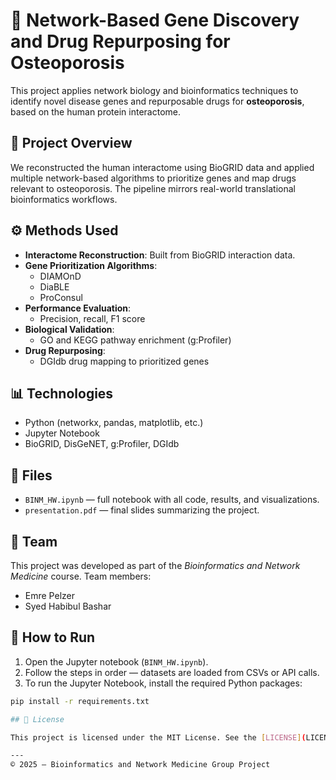 

# 🧬 Network-Based Gene Discovery and Drug Repurposing for Osteoporosis

This project applies network biology and bioinformatics techniques to identify novel disease genes and repurposable drugs for **osteoporosis**, based on the human protein interactome.

## 📌 Project Overview

We reconstructed the human interactome using BioGRID data and applied multiple network-based algorithms to prioritize genes and map drugs relevant to osteoporosis. The pipeline mirrors real-world translational bioinformatics workflows.

## ⚙️ Methods Used

- **Interactome Reconstruction**: Built from BioGRID interaction data.
- **Gene Prioritization Algorithms**:
  - DIAMOnD
  - DiaBLE
  - ProConsul
- **Performance Evaluation**:
  - Precision, recall, F1 score
- **Biological Validation**:
  - GO and KEGG pathway enrichment (g:Profiler)
- **Drug Repurposing**:
  - DGIdb drug mapping to prioritized genes

## 📊 Technologies

- Python (networkx, pandas, matplotlib, etc.)
- Jupyter Notebook
- BioGRID, DisGeNET, g:Profiler, DGIdb

## 📂 Files

- `BINM_HW.ipynb` — full notebook with all code, results, and visualizations.
- `presentation.pdf` — final slides summarizing the project.

## 👥 Team

This project was developed as part of the *Bioinformatics and Network Medicine* course. Team members:
- Emre Pelzer
- Syed Habibul Bashar

## 🧪 How to Run

1. Open the Jupyter notebook (`BINM_HW.ipynb`).
2. Follow the steps in order — datasets are loaded from CSVs or API calls.
3. To run the Jupyter Notebook, install the required Python packages:

```bash
pip install -r requirements.txt

## 📜 License

This project is licensed under the MIT License. See the [LICENSE](LICENSE) file for details.

---
© 2025 — Bioinformatics and Network Medicine Group Project
